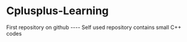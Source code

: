 # Cplusplus-Learning
First repository on github ---- Self used repository contains small C++ codes 
